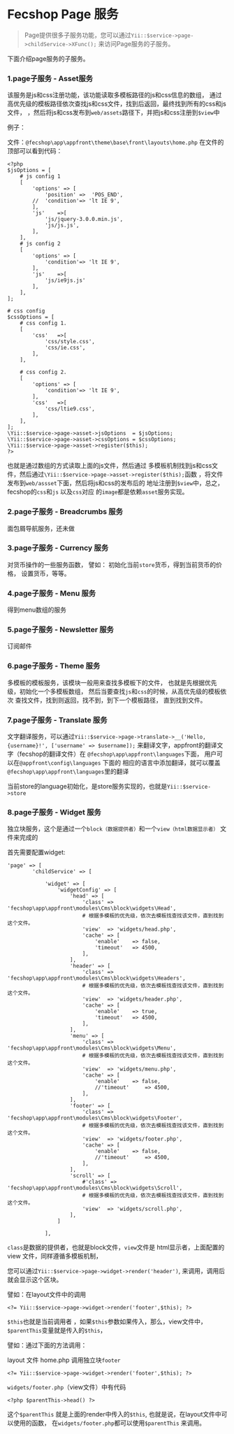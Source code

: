 Fecshop Page 服务
=================

> Page提供很多子服务功能，您可以通过`Yii::$service->page->childService->XFunc();`
来访问Page服务的子服务。

下面介绍page服务的子服务。

### 1.page子服务 - Asset服务

该服务是js和css注册功能，该功能读取多模板路径的js和css信息的数组，
通过高优先级的模板路径依次查找js和css文件，找到后返回，最终找到所有的css和js文件，
，然后将js和css发布到`web/assets`路径下，并把js和css注册到`$view`中

例子：

文件：`@fecshop\app\appfront\theme\base\front\layouts\home.php`
在文件的顶部可以看到代码：

```
<?php
$jsOptions = [
	# js config 1
	[
		'options' => [
			'position' =>  'POS_END',
		//	'condition'=> 'lt IE 9',
		],
		'js'	=>[
			'js/jquery-3.0.0.min.js',
			'js/js.js',
		],
	],
	# js config 2
	[
		'options' => [
			'condition'=> 'lt IE 9',
		],
		'js'	=>[
			'js/ie9js.js'
		],
	],
];

# css config
$cssOptions = [
	# css config 1.
	[
		'css'	=>[
			'css/style.css',
			'css/ie.css',
		],
	],
	
	# css config 2.
	[
		'options' => [
			'condition'=> 'lt IE 9',
		],
		'css'	=>[
			'css/ltie9.css',
		],
	],
];
\Yii::$service->page->asset->jsOptions 	= $jsOptions;
\Yii::$service->page->asset->cssOptions = $cssOptions;				
\Yii::$service->page->asset->register($this);
?>
```

也就是通过数组的方式读取上面的js文件，然后通过
多模板机制找到js和css文件，然后通过`\Yii::$service->page->asset->register($this);`函数
，将文件发布到`web/assset`下面，然后将js和css的发布后的
地址注册到`$view`中，总之，fecshop的`css`和`js` 以及`css`对应
的`image`都是依赖`asset`服务实现。

### 2.page子服务 - Breadcrumbs 服务

面包屑导航服务，还未做


### 3.page子服务 - Currency 服务

对货币操作的一些服务函数，
譬如： 初始化当前`store`货币，得到当前货币的价格，
设置货币，等等。



### 4.page子服务 - Menu 服务

得到menu数组的服务


### 5.page子服务 - Newsletter 服务

订阅邮件

### 6.page子服务 - Theme 服务

多模板的模板服务，该模块一般用来查找多模板下的文件，
也就是先根据优先级，初始化一个多模板数组，
然后当要查找`js`和`css`的时候，从高优先级的模板依次
查找文件，找到则返回，找不到，到下一个模板路径，
直到找到文件。



### 7.page子服务 - Translate 服务

文字翻译服务，可以通过`Yii::$service->page->translate->__('Hello, {username}!', ['username' => $username]);`
来翻译文字，appfront的翻译文字（fecshop的翻译文件）在
`@fecshop\app\appfront\languages`下面，
用户可以在`@appfront\config\languages` 下面的
相应的语言中添加翻译，就可以覆盖
`@fecshop\app\appfront\languages`里的翻译

当前store的language初始化，是store服务实现的，也就是`Yii::$service->store`

### 8.page子服务 - Widget 服务

独立块服务，这个是通过一个`block（数据提供者）`和一个`view（html数据显示者）`
文件来完成的

首先需要配置widget:

```
'page' => [
		'childService' => [
			
			'widget' => [
				'widgetConfig' => [
					'head' => [
						'class' => 'fecshop\app\appfront\modules\Cms\block\widgets\Head',
						# 根据多模板的优先级，依次去模板找查找该文件，直到找到这个文件。
						'view'  => 'widgets/head.php',
						'cache' => [
							'enable'	=> false,
							'timeout' 	=> 4500,
						],
					],
					'header' => [
						'class' => 'fecshop\app\appfront\modules\Cms\block\widgets\Headers',
						# 根据多模板的优先级，依次去模板找查找该文件，直到找到这个文件。
						'view'  => 'widgets/header.php',
						'cache' => [
							'enable'	=> true,
							'timeout' 	=> 4500,
						],
					],
					'menu' => [
						'class' => 'fecshop\app\appfront\modules\Cms\block\widgets\Menu',
						# 根据多模板的优先级，依次去模板找查找该文件，直到找到这个文件。
						'view'  => 'widgets/menu.php',
						'cache' => [
							'enable'	=> false,
							//'timeout' 	=> 4500,
						],
					],
					'footer' => [
						'class' => 'fecshop\app\appfront\modules\Cms\block\widgets\Footer',
						# 根据多模板的优先级，依次去模板找查找该文件，直到找到这个文件。
						'view'  => 'widgets/footer.php',
						'cache' => [
							'enable'	=> false,
							//'timeout' 	=> 4500,
						],
					],
					'scroll' => [
						#'class' => 'fecshop\app\appfront\modules\Cms\block\widgets\Scroll',
						# 根据多模板的优先级，依次去模板找查找该文件，直到找到这个文件。
						'view'  => 'widgets/scroll.php',
					],
				]
				
			],

```

`class`是数据的提供者，也就是block文件，`view`文件是
html显示者，上面配置的view
文件，同样遵循多模板机制，

您可以通过`Yii::$service->page->widget->render('header')`,
来调用，调用后就会显示这个区块。

譬如：在layout文件中的调用

```
<?= Yii::$service->page->widget->render('footer',$this); ?>
```

`$this`也就是当前调用者
，如果`$this`参数如果传入，那么，view文件中，
`$parentThis`变量就是传入的`$this`，

譬如：通过下面的方法调用：

layout 文件  home.php 调用独立块`footer`

```
<?= Yii::$service->page->widget->render('footer',$this); ?>
```

`widgets/footer.php`（view文件）中有代码

```
<?php $parentThis->head() ?>
```

这个`$parentThis` 就是上面的render中传入的`$this`,
也就是说，在layout文件中可以使用的函数，
在`widgets/footer.php`都可以使用`$parentThis`
来调用。








